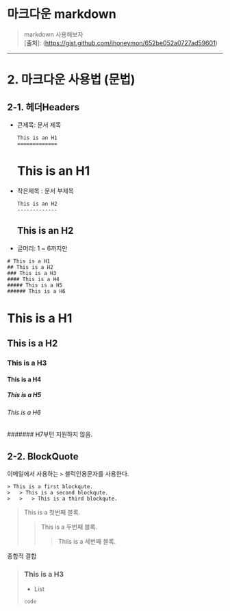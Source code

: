 
마크다운 markdown
======================

> markdown 사용해보자  
> [**출처**]: (https://gist.github.com/ihoneymon/652be052a0727ad59601)

****

# 2. 마크다운 사용법 (문법)
## 2-1. 헤더Headers
* 큰제목: 문서 제목
  ```
  This is an H1
  =============
  ```
  This is an H1
  =============
  
* 작은제목 : 문서 부제목
  ```
  This is an H2
  -------------
  ```
  This is an H2
  -------------

* 글머리: 1 ~ 6까지만 
```
# This is a H1
## This is a H2
### This is a H3
#### This is a H4
##### This is a H5
###### This is a H6
```
# This is a H1
## This is a H2
### This is a H3
#### This is a H4
##### This is a H5
###### This is a H6
####### H7부턴 지원하지 않음.

## 2-2. BlockQuote
이메일에서 사용하는 ```>``` 블럭인용문자를 사용한다.
```
> This is a first blockqute.
>	> This is a second blockqute.
>	>	> This is a third blockqute.
```
> This is a 첫번째 블록.
> > This is a 두번째 블록.
> > > Thiis is a 세번째 블록.


종합적 결합
> ### This is a H3
> * List
> ```
> code
> ```


